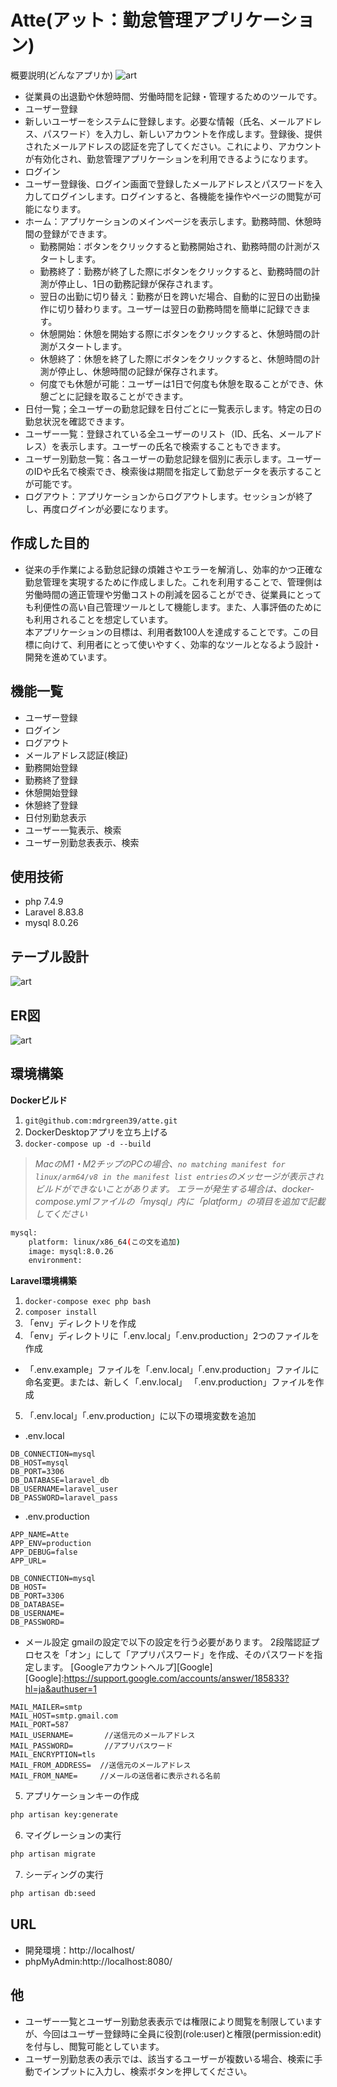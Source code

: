 # Atte(アット：勤怠管理アプリケーション)
概要説明(どんなアプリか)
![art](atte-stamp.png)
- 従業員の出退勤や休憩時間、労働時間を記録・管理するためのツールです。
 - ユーザー登録
  - 新しいユーザーをシステムに登録します。必要な情報（氏名、メールアドレス、パスワード）を入力し、新しいアカウントを作成します。登録後、提供されたメールアドレスの認証を完了してください。これにより、アカウントが有効化され、勤怠管理アプリケーションを利用できるようになります。
 - ログイン
  - ユーザー登録後、ログイン画面で登録したメールアドレスとパスワードを入力してログインします。ログインすると、各機能を操作やページの閲覧が可能になります。
- ホーム：アプリケーションのメインページを表示します。勤務時間、休憩時間の登録ができます。
  - 勤務開始：ボタンをクリックすると勤務開始され、勤務時間の計測がスタートします。
  - 勤務終了：勤務が終了した際にボタンをクリックすると、勤務時間の計測が停止し、1日の勤務記録が保存されます。
   - 翌日の出勤に切り替え：勤務が日を跨いだ場合、自動的に翌日の出勤操作に切り替わります。ユーザーは翌日の勤務時間を簡単に記録できます。
  - 休憩開始：休憩を開始する際にボタンをクリックすると、休憩時間の計測がスタートします。
  - 休憩終了：休憩を終了した際にボタンをクリックすると、休憩時間の計測が停止し、休憩時間の記録が保存されます。
   - 何度でも休憩が可能：ユーザーは1日で何度も休憩を取ることができ、休憩ごとに記録を取ることができます。
- 日付一覧；全ユーザーの勤怠記録を日付ごとに一覧表示します。特定の日の勤怠状況を確認できます。
- ユーザー一覧：登録されている全ユーザーのリスト（ID、氏名、メールアドレス）を表示します。ユーザーの氏名で検索することもできます。
- ユーザー別勤怠一覧：各ユーザーの勤怠記録を個別に表示します。ユーザーのIDや氏名で検索でき、検索後は期間を指定して勤怠データを表示することが可能です。
- ログアウト：アプリケーションからログアウトします。セッションが終了し、再度ログインが必要になります。


## 作成した目的
- 従来の手作業による勤怠記録の煩雑さやエラーを解消し、効率的かつ正確な勤怠管理を実現するために作成しました。これを利用することで、管理側は労働時間の適正管理や労働コストの削減を図ることができ、従業員にとっても利便性の高い自己管理ツールとして機能します。また、人事評価のためにも利用されることを想定しています。<br>本アプリケーションの目標は、利用者数100人を達成することです。この目標に向けて、利用者にとって使いやすく、効率的なツールとなるよう設計・開発を進めています。

## 機能一覧
- ユーザー登録
- ログイン
- ログアウト
- メールアドレス認証(検証)
- 勤務開始登録
- 勤務終了登録
- 休憩開始登録
- 休憩終了登録
- 日付別勤怠表示
- ユーザー一覧表示、検索
- ユーザー別勤怠表表示、検索

## 使用技術
- php 7.4.9
- Laravel 8.83.8
- mysql 8.0.26

## テーブル設計
![art](table.png)

## ER図
![art](atte-er.drawio.png)

## 環境構築
**Dockerビルド**
1. `git@github.com:mdrgreen39/atte.git`
2. DockerDesktopアプリを立ち上げる
3. `docker-compose up -d --build`

> *MacのM1・M2チップのPCの場合、`no matching manifest for linux/arm64/v8 in the manifest list entries`のメッセージが表示されビルドができないことがあります。
エラーが発生する場合は、docker-compose.ymlファイルの「mysql」内に「platform」の項目を追加で記載してください*
``` bash
mysql:
    platform: linux/x86_64(この文を追加)
    image: mysql:8.0.26
    environment:
```

**Laravel環境構築**
1. `docker-compose exec php bash`
2. `composer install`
3. 「env」ディレクトリを作成
4. 「env」ディレクトリに「.env.local」「.env.production」2つのファイルを作成
- 「.env.example」ファイルを「.env.local」「.env.production」ファイルに命名変更。または、新しく「.env.local」 「.env.production」ファイルを作成
5. 「.env.local」「.env.production」に以下の環境変数を追加
- .env.local
``` text
DB_CONNECTION=mysql
DB_HOST=mysql
DB_PORT=3306
DB_DATABASE=laravel_db
DB_USERNAME=laravel_user
DB_PASSWORD=laravel_pass
```

- .env.production
``` text
APP_NAME=Atte
APP_ENV=production
APP_DEBUG=false
APP_URL=
```
``` text
DB_CONNECTION=mysql
DB_HOST=
DB_PORT=3306
DB_DATABASE=
DB_USERNAME=
DB_PASSWORD=
```
- メール設定
gmailの設定で以下の設定を行う必要があります。
2段階認証プロセスを「オン」にして「アプリパスワード」を作成、そのパスワードを指定します。
[Googleアカウントヘルプ][Google]
[Google]:https://support.google.com/accounts/answer/185833?hl=ja&authuser=1

``` text
MAIL_MAILER=smtp
MAIL_HOST=smtp.gmail.com
MAIL_PORT=587
MAIL_USERNAME=       //送信元のメールアドレス
MAIL_PASSWORD=       //アプリパスワード
MAIL_ENCRYPTION=tls
MAIL_FROM_ADDRESS=  //送信元のメールアドレス
MAIL_FROM_NAME=     //メールの送信者に表示される名前
```

5. アプリケーションキーの作成
``` bash
php artisan key:generate
```

6. マイグレーションの実行
``` bash
php artisan migrate
```

7. シーディングの実行
``` bash
php artisan db:seed
```

## URL
- 開発環境：http://localhost/
- phpMyAdmin:http://localhost:8080/

## 他
- ユーザー一覧とユーザー別勤怠表表示では権限により閲覧を制限していますが、今回はユーザー登録時に全員に役割(role:user)と権限(permission:edit)を付与し、閲覧可能としています。
- ユーザー別勤怠表の表示では、該当するユーザーが複数いる場合、検索に手動でインプットに入力し、検索ボタンを押してください。